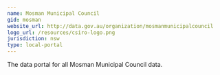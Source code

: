 ```yaml
---
name: Mosman Municipal Council
gid: mosman
website_url: http://data.gov.au/organization/mosmanmunicipalcouncil
logo_url: /resources/csiro-logo.png
jurisdiction: nsw
type: local-portal
---
```


The data portal for all Mosman Municipal Council data.